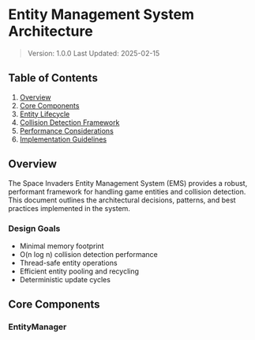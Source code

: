 # Entity Management System Architecture
> Version: 1.0.0
> Last Updated: 2025-02-15

## Table of Contents
1. [Overview](#overview)
2. [Core Components](#core-components)
3. [Entity Lifecycle](#entity-lifecycle)
4. [Collision Detection Framework](#collision-detection-framework)
5. [Performance Considerations](#performance-considerations)
6. [Implementation Guidelines](#implementation-guidelines)

## Overview

The Space Invaders Entity Management System (EMS) provides a robust, performant framework for handling game entities and collision detection. This document outlines the architectural decisions, patterns, and best practices implemented in the system.

### Design Goals
- Minimal memory footprint
- O(n log n) collision detection performance
- Thread-safe entity operations
- Efficient entity pooling and recycling
- Deterministic update cycles

## Core Components

### EntityManager